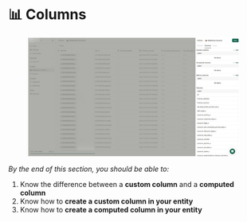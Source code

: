 # 📊 Columns

<figure><img src="../../.gitbook/assets/preview (4).jpeg" alt=""><figcaption></figcaption></figure>

_By the end of this section, you should be able to:_

1. Know the difference between a **custom column** and a **computed column**
2. Know how to **create a custom column in your entity**
3. Know how to **create a computed column in your entity**
